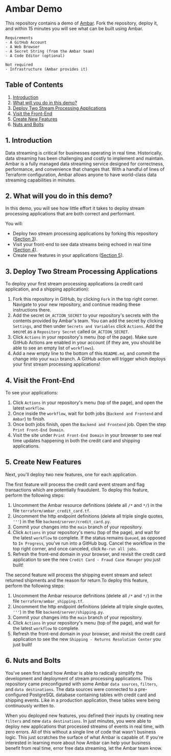# Ambar Demo

This repository contains a demo of [Ambar](https://ambar.cloud). Fork the repository, deploy it, and within 
15 minutes you will see what can be built using Ambar.


```
Requirements 
- A GitHub Account
- A Web Browser
- A Secret String (from the Ambar team)
- A Code Editor (optional)

Not required
- Infrastructure (Ambar provides it)
```

## Table of Contents

1. [Introduction](#1-introduction)
2. [What will you do in this demo?](#2-what-will-you-do-in-this-demo)
3. [Deploy Two Stream Processing Applications](#3-deploy-two-stream-processing-applications)
4. [Visit the Front-End](#4-visit-the-front-end)
5. [Create New Features](#5-create-new-features)
6. [Nuts and Bolts](#6-nuts-and-bolts)

## 1. Introduction

Data streaming is critical for businesses operating in real time.
Historically, data streaming has been challenging and costly to implement 
and maintain. Ambar is a fully managed data streaming service designed 
for correctness, performance, and convenience that changes that. With a handful 
of lines of Terraform configuration, Ambar allows anyone 
to have world-class data streaming capabilities in minutes.

## 2. What will you do in this demo?

In this demo, you will see how little effort it takes to deploy 
stream processing applications that are both correct and performant.

You will:
- Deploy two stream processing applications by forking this repository ([Section 3](#3-deploy-two-stream-processing-applications)).
- Visit your front-end to see data streams being echoed in real time ([Section 4](#4-visit-the-front-end)).
- Create new features in your applications ([Section 5](#5-create-new-features)).

## 3. Deploy Two Stream Processing Applications
To deploy your first stream processing applications (a credit card application, and a shipping application): 

1. Fork this repository in GitHub, by clicking `Fork` in the top right corner. Navigate to your new repository, 
and continue reading these instructions there.
2. Add the secret `GH_ACTION_SECRET` to your repository's secrets with the contents provided by Ambar's 
team. You can add the secret by clicking `Settings`, and then under `Secrets and Variables` click `Actions`.
Add the secret as a `Repository Secret` called `GH_ACTION_SECRET`.
3. Click `Actions` in your repository's menu (top of the page). Make sure GitHub Actions are enabled in your account
(if they are, you should be able to see an empty list of `workflows`).
4. Add a new empty line to the bottom of this `README.md`, and commit the change into your `main` branch. A GitHub action
will trigger which deploys your first stream processing applications!


## 4. Visit the Front-End
To see your applications:
1. Click `Actions` in your repository's menu (top of the page), and open the latest  `workflow`.
2. Once inside the `workflow`, wait for both jobs (`Backend and Frontend` and `Ambar`) to finish.
3. Once both jobs finish, open the `Backend and Frontend` job. Open the step `Print Front-End Domain`.
4. Visit the site under `Print Front-End Domain` in your browser to see real time updates happening in
both the credit card and shipping applications.

## 5. Create New Features
Next, you'll deploy two new features, one for each application. 

The first feature will process the credit card event stream and flag transactions which are potentially 
fraudulent.  To deploy this feature, perform the following steps:
1. Uncomment the Ambar resource definitions (delete all `/*` and `*/`) in the file `terraform/ambar_credit_card.tf`.
2. Uncomment the http endpoint definitions (delete all triple single quotes, `'''`) in the file `backend/server/credit_card.py`.
3. Commit your changes into the `main` branch of your repository.
4. Click `Actions` in your repository's menu (top of the page), and wait for the latest  `workflow` to complete. If
the status remains `Queued`, as opposed to `In Progress`, you've run into a GitHub bug. Cancel the workflow in the 
top right corner, and once canceled, click `Re-run all jobs`.
5. Refresh the front-end domain in your browser, and revisit the credit card application to see the
new `Credit Card - Fraud Case Manager` you just built!

The second feature will process the shipping event stream and select returned shipments and the reason for 
return.To deploy this feature, perform the following steps:
1. Uncomment the Ambar resource definitions (delete all `/*` and `*/`)  in the file `terraform/ambar_shipping.tf`.
2. Uncomment the http endpoint definitions (delete all triple single quotes, `'''`) in the file  `backend/server/shipping.py`.
3. Commit your changes into the `main` branch of your repository.
4. Click `Actions` in your repository's menu (top of the page), and wait for the latest  `workflow` to complete. 
5. Refresh the front-end domain in your browser, and revisit the credit card application to see the
new `Shipping - Returns Resolution Center` you just built!


## 6. Nuts and Bolts
You've seen first hand how Ambar is able to radically simplify the development and deployment of stream
processing applications.  This repository came preconfigured with some Ambar `data sources`, `filters`, and 
`data destinations`.  The data sources were connected to a pre-configured PostgreSQL database
containing tables with credit card and shipping events.  Like in a production application, these tables 
were being continuously written to.

When you deployed new features, you defined their inputs by creating new `filters` and new `data destinations`. In
just minutes, you were able to deploy new applications that processed streams of events in real time, 
with zero errors.  All of this without a single line of code that wasn't business logic. This just scratches 
the surface of what Ambar is capable of.  If you're interested in learning more about how Ambar can help your
business benefit from real time, error free data streaming, let the Ambar team know.








